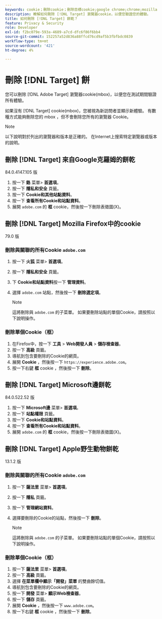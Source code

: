 ```yaml
---
keywords: cookie；刪除cookie；刪除目標cookie;google chrome;chrome;mozilla firefox;microsoftedge;safari
description: 瞭解如何刪除 [!DNL Target] 瀏覽器cookie，以便您驗證您的體驗。
title: 如何刪除 [!DNL Target] 餅乾？
feature: Privacy & Security
role: Developer
exl-id: f2bc079e-593a-4689-a7cd-dfc6f86f6bb4
source-git-commit: 152257a52d836a88ffcd76cd9af5b3fbfbdc0839
workflow-type: tm+mt
source-wordcount: '421'
ht-degree: 4%

---
```


# 刪除 [!DNL Target] 餅

您可以刪除 [!DNL Adobe Target] 瀏覽器cookie(mbox)，以便您在測試期間驗證所有體驗。

如果沒有 [!DNL Target] cookie(mbox)，您被視為新訪問者並顯示新體驗。 有數種方式能夠刪除您的 mbox ，但不會刪除您所有的瀏覽器 Cookie。

>[!NOTE]
>
>以下說明對於列出的瀏覽器和版本是正確的。 在Internet上搜索特定瀏覽器或版本的說明。

## 刪除 [!DNL Target] 來自Google克羅姆的餅乾

84.0.4147.105 版

1. 按一下 **鉻** 菜單> **首選項**。
1. 按一下 **隱私和安全** 頁籤。
1. 按一下 **Cookie和其他站點資料**。
1. 按一下 **查看所有Cookie和站點資料**。
1. 展開 `adobe.com` 的 **框** cookie，然後按一下刪除表徵圖(X)。

## 刪除 [!DNL Target] Mozilla Firefox中的cookie

79.0 版

### 刪除與關聯的所有Cookie `adobe.com`

1. 按一下 **火狐** 菜單> **首選項**。
1. 按一下 **隱私和安全** 頁籤。
1. 下 **Cookie和站點資料**&#x200B;按一下 **管理資料**。
1. 選擇 `adobe.com` 站點，然後按一下 **刪除選定項**。

   >[!NOTE]
   >
   >這將刪除與 `adobe.com` 的子菜單。 如果要刪除站點的單個Cookie，請按照以下說明操作。

### 刪除單個Cookie（框）

1. 在Firefox中，按一下 **工具** > **Web開發人員** > **儲存檢查器**。
1. 按一下 **高級** 頁籤。
1. 導航到包含要刪除的Cookie的網頁。
1. 展開 **Cookie** ，然後按一下 `https://experience.adobe.com`。
1. 按一下右鍵 **框** cookie ，然後按一下 **刪除**。

## 刪除 [!DNL Target] Microsoft邊餅乾

84.0.522.52 版

1. 按一下 **Microsoft邊** 菜單> **首選項**。
1. 按一下 **站點權限** 頁籤。
1. 按一下 **Cookie和站點資料**。
1. 按一下 **查看所有Cookie和站點資料**。
1. 展開 `adobe.com` 的 **框** cookie，然後按一下刪除表徵圖(X)。

## 刪除 [!DNL Target] Apple野生動物餅乾

13.1.2 版

### 刪除與關聯的所有Cookie `adobe.com`

1. 按一下 **薩法里** 菜單> **首選項**。
1. 按一下 **隱私** 頁籤。
1. 按一下 **管理網站資料**。
1. 選擇要刪除的Cookie的站點，然後按一下 **刪除**。

   >[!NOTE]
   >
   >這將刪除與 `adobe.com` 的子菜單。 如果要刪除站點的單個Cookie，請按照以下說明操作。

### 刪除單個Cookie（框）

1. 按一下 **薩法里** 菜單> **首選項**。
1. 按一下 **高級** 頁籤。
1. 選擇 **在菜單欄中顯示「開發」菜單** 的雙曲餘切值。
1. 導航到包含要刪除的Cookie的網頁。
1. 按一下 **開發** 菜單> **顯示Web檢查器**。
1. 按一下 **儲存** 頁籤。
1. 展開 **Cookie** ，然後按一下 `www.adobe.com`。
1. 按一下右鍵 **框** cookie ，然後按一下 **刪除**。

